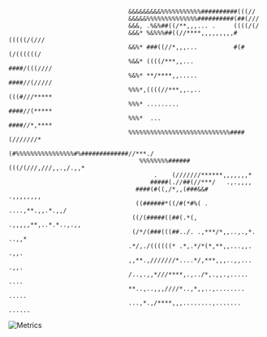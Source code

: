                                                                                                                    
                                                                                                                   
                                     &&&&&&&&&%%%%%%%%%%%##########(((//                                           
                                     &&&&&%%%%%%%%%%%%%%##########(##(///                                          
                                     &&&, .%&%##((/**,,,... .     ((((/(/                                          
                                     &&&* %&%%%##((//****,,,,,,,,,#(((((/(///                                      
                                     &&%* ###((//*,,,...          #(#(/((((((/                                     
                                     %&&* ((((/***,,...           ####/(((////                                     
                                     %&%* **/****,,.....          ####//(/////                                     
                                     %%%*,((((//***,,.,..         (((#///*****                                     
                                     %%%* .........               ####//(*****                                     
                                     %%%*  ...                    ####//*,****                                     
                                     %%%%%%%%%%%%%%%%%%%%%%%%%%%%####(///////*                                     
                                     (#%%%%%%%%%%%%%%%%#%#############//***./                                      
                                        %%%%%%%%######(((/(///,///,,.,/.,,*                                        
                                            .    (///////******,,,,,,,*                                            
                                           #####(.//##(//***/   .,.,,,,                                            
                                       ####(#((,/*,,(###&&#        .,,,,,,,,                                       
                                       ((######*((/#(*#%( .   ....,**.,,.*.,,/                                     
                                      ((/(#####((##(.*(,  .,,,,,**,..*.*..,.,,                                     
                                      (/*/(###(((##../. .,***/*,,..,.,*. ..,,*                                     
                                     .*/,./((((((* .*,.*/*(*,**,,...,,.  .,,.                                      
                                     ,,**.,///////*....*/,***,,,..,,...  .,,.                                      
                                     /..,.,,*///****,.,../*,.,,.,.....   ....                                      
                                     **..,..,,,////*..,*,,..,........   .....                                      
                                     ...,*.,/****,,,........,.......   ......                                      

![Metrics](https://metrics.lecoq.io/boehs?template=classic&repositories=5000&lines=1&followup=1&languages=1&languages.limit=10&languages.sections=most-used&languages.colors=github&languages.threshold=0%25&languages.indepth=false&languages.recent.load=300&languages.recent.days=14&followup.sections=repositories&config.timezone=America%2FNew_York&config.display=large)
